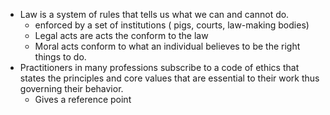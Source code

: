 * Law is a system of rules that tells us what we can and cannot do.
	* enforced by a set of institutions ( pigs, courts, law-making bodies)
	* Legal acts are acts the conform to the law
	* Moral acts conform to what an individual believes to be the right things to do. 
* Practitioners in many professions subscribe to a code of ethics that states the principles and core values that are essential to their work thus governing their behavior. 
	* Gives a reference point 